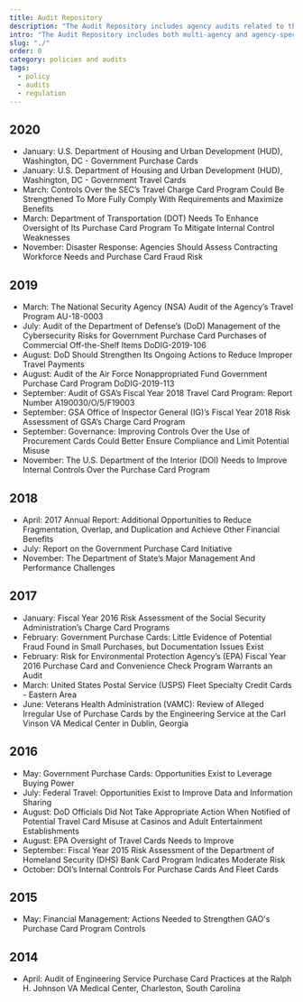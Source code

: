 ```yaml
---
title: Audit Repository
description: "The Audit Repository includes agency audits related to the GSA SmartPay program."
intro: "The Audit Repository includes both multi-agency and agency-specific audits related to the GSA SmartPay program."
slug: "./"
order: 0
category: policies and audits
tags:
  - policy
  - audits
  - regulation
---
```


## 2020

- January: U.S. Department of Housing and Urban Development (HUD), Washington, DC - Government Purchase Cards
- January: U.S. Department of Housing and Urban Development (HUD), Washington, DC - Government Travel Cards
- March: Controls Over the SEC’s Travel Charge Card Program Could Be Strengthened To More Fully Comply With Requirements and Maximize Benefits
- March: Department of Transportation (DOT) Needs To Enhance Oversight of Its Purchase Card Program To Mitigate Internal Control Weaknesses
- November: Disaster Response: Agencies Should Assess Contracting Workforce Needs and Purchase Card Fraud Risk

## 2019

- March: The National Security Agency (NSA) Audit of the Agency’s Travel Program AU-18-0003
- July: Audit of the Department of Defense’s (DoD) Management of the Cybersecurity Risks for Government Purchase Card Purchases of Commercial Off-the-Shelf Items DoDIG-2019-106
- August: DoD Should Strengthen Its Ongoing Actions to Reduce Improper Travel Payments
- August: Audit of the Air Force Nonappropriated Fund Government Purchase Card Program DoDIG-2019-113
- September: Audit of GSA’s Fiscal Year 2018 Travel Card Program: Report Number A190030/O/5/F19003
- September: GSA Office of Inspector General (IG)’s Fiscal Year 2018 Risk Assessment of GSA’s Charge Card Program
- September: Governance: Improving Controls Over the Use of Procurement Cards Could Better Ensure Compliance and Limit Potential Misuse
- November: The U.S. Department of the Interior (DOI) Needs to Improve Internal Controls Over the Purchase Card Program

## 2018

- April: 2017 Annual Report: Additional Opportunities to Reduce Fragmentation, Overlap, and Duplication and Achieve Other Financial Benefits
- July: Report on the Government Purchase Card Initiative
- November: The Department of State’s Major Management And Performance Challenges

## 2017

- January: Fiscal Year 2016 Risk Assessment of the Social Security Administration’s Charge Card Programs
- February: Government Purchase Cards: Little Evidence of Potential Fraud Found in Small Purchases, but Documentation Issues Exist
- February: Risk for Environmental Protection Agency’s (EPA) Fiscal Year 2016 Purchase Card and Convenience Check Program Warrants an Audit
- March: United States Postal Service (USPS) Fleet Specialty Credit Cards - Eastern Area
- June: Veterans Health Administration (VAMC): Review of Alleged Irregular Use of Purchase Cards by the Engineering Service at the Carl Vinson VA Medical Center in Dublin, Georgia

## 2016

- May: Government Purchase Cards: Opportunities Exist to Leverage Buying Power
- July: Federal Travel: Opportunities Exist to Improve Data and Information Sharing
- August: DoD Officials Did Not Take Appropriate Action When Notified of Potential Travel Card Misuse at Casinos and Adult Entertainment Establishments
- August: EPA Oversight of Travel Cards Needs to Improve
- September: Fiscal Year 2015 Risk Assessment of the Department of Homeland Security (DHS) Bank Card Program Indicates Moderate Risk
- October: DOI’s Internal Controls For Purchase Cards And Fleet Cards

## 2015

- May: Financial Management: Actions Needed to Strengthen GAO's Purchase Card Program Controls

## 2014

- April: Audit of Engineering Service Purchase Card Practices at the Ralph H. Johnson VA Medical Center, Charleston, South Carolina
